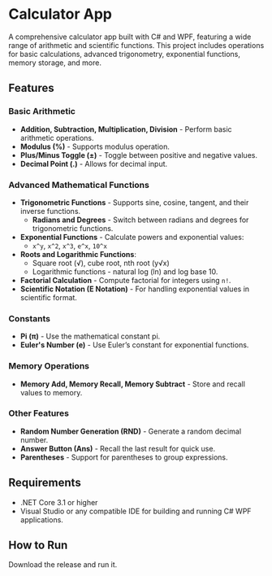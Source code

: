 # Calculator App

A comprehensive calculator app built with C# and WPF, featuring a wide range of arithmetic and scientific functions. This project includes operations for basic calculations, advanced trigonometry, exponential functions, memory storage, and more.

## Features

### Basic Arithmetic
- **Addition, Subtraction, Multiplication, Division** - Perform basic arithmetic operations.
- **Modulus (%)** - Supports modulus operation.
- **Plus/Minus Toggle (±)** - Toggle between positive and negative values.
- **Decimal Point (.)** - Allows for decimal input.

### Advanced Mathematical Functions
- **Trigonometric Functions** - Supports sine, cosine, tangent, and their inverse functions.
  - **Radians and Degrees** - Switch between radians and degrees for trigonometric functions.
- **Exponential Functions** - Calculate powers and exponential values:
  - `x^y`, `x^2`, `x^3`, `e^x`, `10^x`
- **Roots and Logarithmic Functions**:
  - Square root (√), cube root, nth root (y√x)
  - Logarithmic functions - natural log (ln) and log base 10.
- **Factorial Calculation** - Compute factorial for integers using `n!`.
- **Scientific Notation (E Notation)** - For handling exponential values in scientific format.

### Constants
- **Pi (π)** - Use the mathematical constant pi.
- **Euler's Number (e)** - Use Euler’s constant for exponential functions.

### Memory Operations
- **Memory Add, Memory Recall, Memory Subtract** - Store and recall values to memory.

### Other Features
- **Random Number Generation (RND)** - Generate a random decimal number.
- **Answer Button (Ans)** - Recall the last result for quick use.
- **Parentheses** - Support for parentheses to group expressions.

## Requirements
- .NET Core 3.1 or higher
- Visual Studio or any compatible IDE for building and running C# WPF applications.

## How to Run
Download the release and run it.
